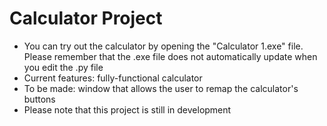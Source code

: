 # Calculator Project
- You can try out the calculator by opening the "Calculator 1.exe" file. Please remember that the .exe file does not automatically update when you edit the .py file
- Current features: fully-functional calculator
- To be made: window that allows the user to remap the calculator's buttons
- Please note that this project is still in development